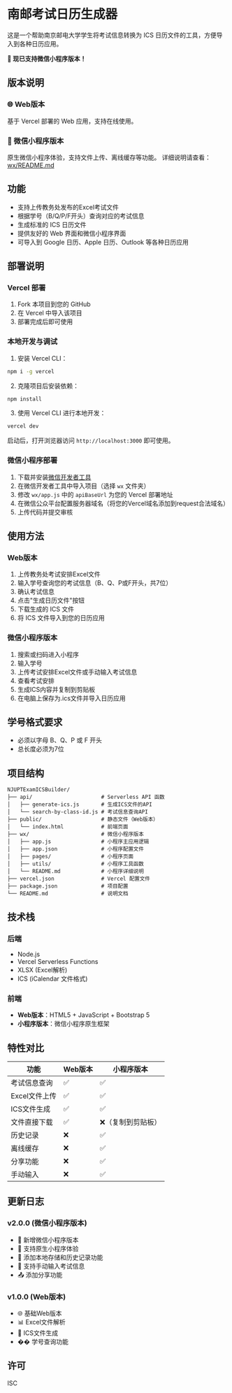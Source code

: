 # 南邮考试日历生成器

这是一个帮助南京邮电大学学生将考试信息转换为 ICS 日历文件的工具，方便导入到各种日历应用。

**🎉 现已支持微信小程序版本！**

## 版本说明

### 🌐 Web版本
基于 Vercel 部署的 Web 应用，支持在线使用。

### 📱 微信小程序版本
原生微信小程序体验，支持文件上传、离线缓存等功能。
详细说明请查看：[wx/README.md](./wx/README.md)

## 功能

- 支持上传教务处发布的Excel考试文件
- 根据学号（B/Q/P/F开头）查询对应的考试信息
- 生成标准的 ICS 日历文件
- 提供友好的 Web 界面和微信小程序界面
- 可导入到 Google 日历、Apple 日历、Outlook 等各种日历应用

## 部署说明

### Vercel 部署

1. Fork 本项目到您的 GitHub
2. 在 Vercel 中导入该项目
3. 部署完成后即可使用

### 本地开发与调试

1. 安装 Vercel CLI：
```bash
npm i -g vercel
```

2. 克隆项目后安装依赖：
```bash
npm install
```

3. 使用 Vercel CLI 进行本地开发：
```bash
vercel dev
```

启动后，打开浏览器访问 `http://localhost:3000` 即可使用。

### 微信小程序部署

1. 下载并安装[微信开发者工具](https://developers.weixin.qq.com/miniprogram/dev/devtools/download.html)
2. 在微信开发者工具中导入项目（选择 `wx` 文件夹）
3. 修改 `wx/app.js` 中的 `apiBaseUrl` 为您的 Vercel 部署地址
4. 在微信公众平台配置服务器域名（将您的Vercel域名添加到request合法域名）
5. 上传代码并提交审核

## 使用方法

### Web版本
1. 上传教务处考试安排Excel文件
2. 输入学号查询您的考试信息（B、Q、P或F开头，共7位）
3. 确认考试信息
4. 点击"生成日历文件"按钮
5. 下载生成的 ICS 文件
6. 将 ICS 文件导入到您的日历应用

### 微信小程序版本
1. 搜索或扫码进入小程序
2. 输入学号
3. 上传考试安排Excel文件或手动输入考试信息
4. 查看考试安排
5. 生成ICS内容并复制到剪贴板
6. 在电脑上保存为.ics文件并导入日历应用

## 学号格式要求

- 必须以字母 B、Q、P 或 F 开头
- 总长度必须为7位

## 项目结构

```
NJUPTExamICSBuilder/
├── api/                      # Serverless API 函数
│   ├── generate-ics.js       # 生成ICS文件的API
│   └── search-by-class-id.js # 考试信息查询API
├── public/                   # 静态文件（Web版本）
│   └── index.html            # 前端页面
├── wx/                       # 微信小程序版本
│   ├── app.js                # 小程序主应用逻辑
│   ├── app.json              # 小程序配置文件
│   ├── pages/                # 小程序页面
│   ├── utils/                # 小程序工具函数
│   └── README.md             # 小程序详细说明
├── vercel.json               # Vercel 配置文件
├── package.json              # 项目配置
└── README.md                 # 说明文档
```

## 技术栈

### 后端
- Node.js
- Vercel Serverless Functions
- XLSX (Excel解析)
- ICS (iCalendar 文件格式)

### 前端
- **Web版本**：HTML5 + JavaScript + Bootstrap 5
- **小程序版本**：微信小程序原生框架

## 特性对比

| 功能 | Web版本 | 小程序版本 |
|------|---------|------------|
| 考试信息查询 | ✅ | ✅ |
| Excel文件上传 | ✅ | ✅ |
| ICS文件生成 | ✅ | ✅ |
| 文件直接下载 | ✅ | ❌（复制到剪贴板）|
| 历史记录 | ❌ | ✅ |
| 离线缓存 | ❌ | ✅ |
| 分享功能 | ❌ | ✅ |
| 手动输入 | ❌ | ✅ |

## 更新日志

### v2.0.0 (微信小程序版本)
- 🎉 新增微信小程序版本
- 📱 支持原生小程序体验
- 💾 添加本地存储和历史记录功能
- 🔄 支持手动输入考试信息
- 📤 添加分享功能

### v1.0.0 (Web版本)
- 🌐 基础Web版本
- 📊 Excel文件解析
- 📅 ICS文件生成
- �� 学号查询功能

## 许可

ISC 